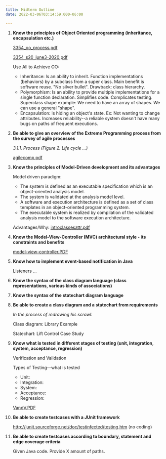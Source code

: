 ```yaml
---
title: Midterm Outline
date: 2022-03-06T03:14:59.000-06:00

---
```

 1. **Know the principles of Object Oriented programming (inheritance, encapsulation etc.)**

    [3354_oo_process.pdf](https://heuristic-brahmagupta-965a2c.netlify.app/uploads/3354_oo_process.pdf)

    [3354_s20_june3-2020.pdf](https://heuristic-brahmagupta-965a2c.netlify.app/uploads/3354_s20_june3-2020.pdf)
	
	Use All to Achieve OO:
	- Inheritance: Is an ability to inherit. Function implementations (behaviors) by a subclass from a super class. Main benefit is software reuse.
	"No silver bullet".
	Drawback: class hierarchy.
	- Polymorphism: Is an ability to provide multiple implementations for a single function declaration. Simplifies code. Complicates testing. Superclass shape example: We need to have an array of shapes. We can use a general "shape".
	- Encapsulation: Is hiding an object's state. Ex: Not wanting to change attributes. Increases reliability--a reliable system doesn't have many bugs on paths of frequent executions.
 2. **Be able to give an overview of the Extreme Programming process from the survey of agile processes**

    _3.1.1. Process (Figure 2. Life cycle ...)_

    [agilecomp.pdf](https://heuristic-brahmagupta-965a2c.netlify.app/uploads/agilecomp.pdf)
 3. **Know the principles of Model-Driven development and its advantages**
 
	Model driven paradigm:
	- The system is defined as an executable specification which is an object-oriented analysis model.
	- The system is validated at the analysis model level.
	- A software and execution architecture is defined as a set of class templates in an object-oriented programming system.
	- The executable system is realized by compilation of the validated analysis model to the software execution architecture.
	
	Advantages/Why:
	[introclassesattr.pdf](https://heuristic-brahmagupta-965a2c.netlify.app/uploads/introclassesattr.pdf)
 4. **Know the Model-View-Controller (MVC) architectural style - its constraints and benefits**
 
	[model-view-controller.PDF](https://heuristic-brahmagupta-965a2c.netlify.app/uploads/model-view-controller.PDF)
 5. **Know how to implement event-based notification in Java**
 
	Listeners ...
 6. **Know the syntax of the class diagram language (class representations, various kinds of associations)**
 
 7. **Know the syntax of the statechart diagram language**
 
 8. **Be able to create a class diagram and a statechart from requirements**
 
	_In the process of redrawing his scrawl._
	
	Class diagram: Library Example
	
	Statechart: Lift Control Case Study
 9. **Know what is tested in different stages of testing (unit, integration, system, acceptance, regression)**
 
	Verification and Validation
	
	Types of Testing—what is tested
	- Unit:
	- Integration:
	- System:
	- Acceptance:
	- Regression:
	
	[VandV.PDF](https://heuristic-brahmagupta-965a2c.netlify.app/uploads/VandV.PDF)
10. **Be able to create testcases with a JUnit framework**

	http://junit.sourceforge.net/doc/testinfected/testing.htm
	(no coding)
11. **Be able to create testcases according to boundary, statement and edge coverage criteria**

	Given Java code. Provide X amount of paths.